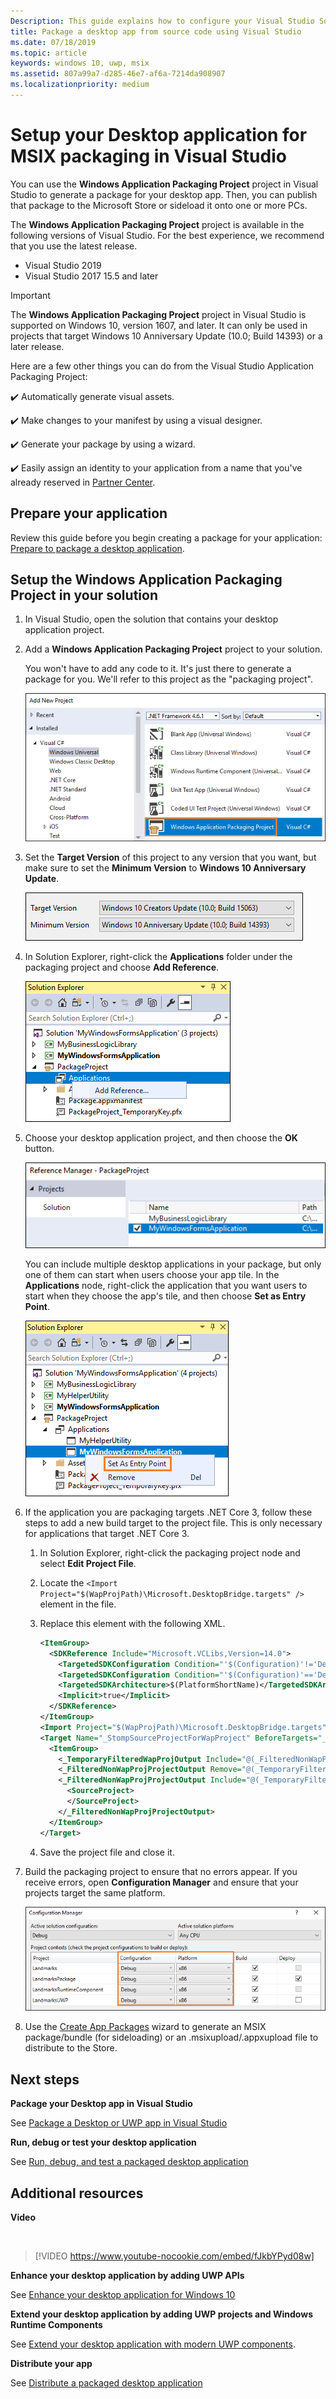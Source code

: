 ```yaml
---
Description: This guide explains how to configure your Visual Studio Solution to edit, debug, and package desktop application.
title: Package a desktop app from source code using Visual Studio
ms.date: 07/18/2019
ms.topic: article
keywords: windows 10, uwp, msix
ms.assetid: 807a99a7-d285-46e7-af6a-7214da908907
ms.localizationpriority: medium
---
```


# Setup your Desktop application for MSIX packaging in Visual Studio

You can use the **Windows Application Packaging Project** project in Visual Studio to generate a package for your desktop app. Then, you can publish that package to the Microsoft Store or sideload it onto one or more PCs.

The **Windows Application Packaging Project** project is available in the following versions of Visual Studio. For the best experience, we recommend that you use the latest release.

* Visual Studio 2019
* Visual Studio 2017 15.5 and later

> [!IMPORTANT]
> The **Windows Application Packaging Project** project in Visual Studio is supported on Windows 10, version 1607, and later. It can only be used in projects that target Windows 10 Anniversary Update (10.0; Build 14393) or a later release.

Here are a few other things you can do from the Visual Studio Application Packaging Project:

:heavy_check_mark: Automatically generate visual assets.

:heavy_check_mark: Make changes to your manifest by using a visual designer.

:heavy_check_mark: Generate your package by using a wizard.

:heavy_check_mark: Easily assign an identity to your application from a name that you've already reserved in [Partner Center](https://partner.microsoft.com/dashboard).


## Prepare your application

Review this guide before you begin creating a package for your application: [Prepare to package a desktop application](desktop-to-uwp-prepare.md).

<a id="new-packaging-project"/>

## Setup the Windows Application Packaging Project in your solution

1. In Visual Studio, open the solution that contains your desktop application project.

2. Add a **Windows Application Packaging Project** project to your solution.

   You won't have to add any code to it. It's just there to generate a package for you. We'll refer to this project as the "packaging project".

   ![Packaging project](images/packaging-project.png)

3. Set the **Target Version** of this project to any version that you want, but make sure to set the **Minimum Version** to **Windows 10 Anniversary Update**.

   ![Packaging version selector dialog box](images/packaging-version.png)

4. In Solution Explorer, right-click the **Applications** folder under the packaging project and choose **Add Reference**.

   ![Add Project Reference](images/add-project-reference.png)

5. Choose your desktop application project, and then choose the **OK** button.

   ![Desktop project](images/reference-project.png)

   You can include multiple desktop applications in your package, but only one of them can start when users choose your app tile. In the **Applications** node, right-click the application that you want users to start when they choose the app's tile, and then choose **Set as Entry Point**.

   ![Set entry point](images/entry-point-set.png)

6. If the application you are packaging targets .NET Core 3, follow these steps to add a new build target to the project file. This is only necessary for applications that target .NET Core 3.  

    1. In Solution Explorer, right-click the packaging project node and select **Edit Project File**.

    2. Locate the `<Import Project="$(WapProjPath)\Microsoft.DesktopBridge.targets" />` element in the file.

    3. Replace this element with the following XML.

        ``` xml
        <ItemGroup>
          <SDKReference Include="Microsoft.VCLibs,Version=14.0">
            <TargetedSDKConfiguration Condition="'$(Configuration)'!='Debug'">Retail</TargetedSDKConfiguration>
            <TargetedSDKConfiguration Condition="'$(Configuration)'=='Debug'">Debug</TargetedSDKConfiguration>
            <TargetedSDKArchitecture>$(PlatformShortName)</TargetedSDKArchitecture>
            <Implicit>true</Implicit>
          </SDKReference>
        </ItemGroup>
        <Import Project="$(WapProjPath)\Microsoft.DesktopBridge.targets" />
        <Target Name="_StompSourceProjectForWapProject" BeforeTargets="_ConvertItems">
          <ItemGroup>
            <_TemporaryFilteredWapProjOutput Include="@(_FilteredNonWapProjProjectOutput)" />
            <_FilteredNonWapProjProjectOutput Remove="@(_TemporaryFilteredWapProjOutput)" />
            <_FilteredNonWapProjProjectOutput Include="@(_TemporaryFilteredWapProjOutput)">
              <SourceProject>
              </SourceProject>
            </_FilteredNonWapProjProjectOutput>
          </ItemGroup>
        </Target>
        ```

    4. Save the project file and close it.

7. Build the packaging project to ensure that no errors appear. If you receive errors, open **Configuration Manager** and ensure that your projects target the same platform.

   ![Config manager](images/config-manager.png)

8. Use the [Create App Packages](../package/packaging-uwp-apps.md) wizard to generate an MSIX package/bundle (for sideloading) or an .msixupload/.appxupload file to distribute to the Store.


## Next steps

**Package your Desktop app in Visual Studio**

See [Package a Desktop or UWP app in Visual Studio](../package/packaging-uwp-apps.md)

**Run, debug or test your desktop application**

See [Run, debug, and test a packaged desktop application](desktop-to-uwp-debug.md)

## Additional resources

**Video**

&nbsp;
> [!VIDEO https://www.youtube-nocookie.com/embed/fJkbYPyd08w]

**Enhance your desktop application by adding UWP APIs**

See [Enhance your desktop application for Windows 10](https://docs.microsoft.com/windows/apps/desktop/modernize/desktop-to-uwp-enhance)

**Extend your desktop application by adding UWP projects and Windows Runtime Components**

See [Extend your desktop application with modern UWP components](https://docs.microsoft.com/windows/apps/desktop/modernize/desktop-to-uwp-extend).

**Distribute your app**

See [Distribute a packaged desktop application](https://docs.microsoft.com/windows/apps/desktop/modernize/desktop-to-uwp-distribute)
